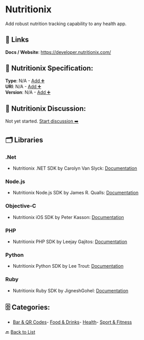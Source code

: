 # Nutritionix

Add robust nutrition tracking capability to any health app.

##  🔗 Links
**Docs / Website**: https://developer.nutritionix.com/

## 🧬 Nutritionix Specification:
**Type**: N/A - [Add ➕](https://github.com/apis-list/apis-list/edit/main/apis/nutritionix/nutritionix.yaml)  
**URI**: N/A - [Add ➕](https://github.com/apis-list/apis-list/edit/main/apis/nutritionix/nutritionix.yaml)  
**Version**: N/A - [Add ➕](https://github.com/apis-list/apis-list/edit/main/apis/nutritionix/nutritionix.yaml)

## 💬 Nutritionix Discussion:
Not yet started. [Start discussion ➡️](https://github.com/apis-list/apis-list/discussions/new)

## 🗂️ Libraries
### .Net
- Nutritionix .NET SDK by Carolyn Van Slyck: [Documentation](https://github.com/carolynvs/nutritionix)
### Node.js
- Nutritionix Node.js SDK by James R. Qualls: [Documentation](https://www.npmjs.com/package/nutritionix)
### Objective-C
- Nutritionix iOS SDK by Peter Kasson: [Documentation](https://github.com/pkasson/nutritionix_iOS_lib)
### PHP
- Nutritionix PHP SDK by Leejay Gajitos: [Documentation](https://github.com/nutritionix/api-library-php)
### Python
- Nutritionix Python SDK by Lee Trout: [Documentation](https://github.com/leetrout/python-nutritionix)
### Ruby
- Nutritionix Ruby SDK by JigneshGohel: [Documentation](https://github.com/JigneshGohel-BoTreeConsulting/nutritionix-api-ruby-library/tree/api_v_1_1)


## 🗄️ Categories:
- [Bar & QR Codes](https://github.com/apis-list/apis-list#bar--qr-codes-)- [Food & Drinks](https://github.com/apis-list/apis-list#food--drinks-)- [Health](https://github.com/apis-list/apis-list#health-)- [Sport & Fitness](https://github.com/apis-list/apis-list#sport--fitness-)

🔙  [Back to List](https://github.com/apis-list/apis-list)
